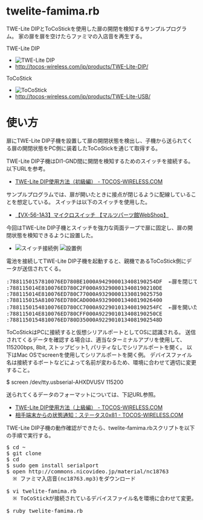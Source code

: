 twelite-famima.rb
====
TWE-Lite DIPとToCoStickを使用した扉の開閉を検知するサンプルプログラム。
家の扉を扉を空けたらファミマの入店音を再生する。

TWE-Lite DIP
* ![TWE-Lite DIP](http://tocos-wireless.com/assets/TWE-Lite-DIP-match.jpg)
* http://tocos-wireless.com/jp/products/TWE-Lite-DIP/

ToCoStick
* ![ToCoStick](http://tocos-wireless.com/jp/products/TWE-Lite-USB/IMG_0909.jpg)
* http://tocos-wireless.com/jp/products/TWE-Lite-USB/

使い方
====
扉にTWE-Lite DIP子機を設置して扉の開閉状態を検出し、子機から送られてくる扉の開閉状態をPC側に装着したToCoStickを通じて取得する。

TWE-Lite DIP子機はDI1-GND間に開閉を検知するためのスイッチを接続する。以下URLを参考。
* [TWE-Lite DIP使用方法（初級編） - TOCOS-WIRELESS.COM](http://tocos-wireless.com/jp/products/TWE-Lite-DIP/TWE-Lite-DIP-step1.html)

サンプルプログラムでは、扉が開いたときに接点が閉じるように配線していることを想定している。
スイッチは以下のスイッチを使用した。

  * [【VX-56-1A3】マイクロスイッチ 【マルツパーツ館WebShop】](http://www.marutsu.co.jp/shohin_9568/)

今回はTWE-Lite DIP子機とスイッチを強力な両面テープで扉に固定し、扉の開閉状態を検知できるように設置した。
* ![スイッチ接続例](https://farm4.staticflickr.com/3902/14618385336_f7f2065685_m.jpg) ![設置例](https://farm4.staticflickr.com/3840/14641373855_8eee119a91_m.jpg)

電池を接続してTWE-Lite DIP子機を起動すると、親機であるToCoStick側にデータが送信されてくる。

<pre>
:7881150157810076ED780BE1000A942900013408190254DF  ←扉を閉じているとき
:788115014E810076ED780C2F000A932900013408190210DE
:788115014E810076ED780C77000A93290001330819025750
:788115015A810076ED780CAD000A93290001340819026400
:7881150154810076ED780CC7000A922901013408190254FC  ←扉を開いたとき
:788115014E810076ED780CFF000A922901013408190250CE
:7881150154810076ED780D35000A9229010134081902548D
</pre>

ToCoStickはPCに接続すると仮想シリアルポートとしてOSに認識される。
送信されてくるデータを確認する場合は、適当なターミナルアプリを使用して、
115200bps, 8bit, ストップビット1, パリティなしでシリアルポートを開く。
以下はMac OSでscreenを使用してシリアルポートを開く例。
デバイスファイル名は接続するポートなどによって名前が変わるため、環境に合わせて適切に変更すること。

  $ screen /dev/tty.usbserial-AHXDVUSV 115200

送られてくるデータのフォーマットについては、下記URL参照。

* [TWE-Lite DIP使用方法（上級編） - TOCOS-WIRELESS.COM](http://tocos-wireless.com/jp/products/TWE-Lite-DIP/TWE-Lite-DIP-step3.html)
* [相手端末からの状態通知：ステータス0x81 - TOCOS-WIRELESS.COM](http://tocos-wireless.com/jp/products/TWE-Lite-DIP/TWE-Lite-DIP-step3-81.html)

TWE-Lite DIP子機の動作確認ができたら、twelite-famima.rbスクリプトを以下の手順で実行する。

<pre>
$ cd ~
$ git clone 
$ cd 
$ sudo gem install serialport
$ open http://commons.nicovideo.jp/material/nc18763
  ※ ファミマ入店音(nc18763.mp3)をダウンロード

$ vi twelite-famima.rb
  ※ ToCoStickが接続されているデバイスファイル名を環境に合わせて変更。

$ ruby twelite-famima.rb

</pre>
